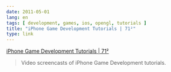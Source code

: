 ```yaml
---
date: 2011-05-01
lang: en
tags: [ development, games, ios, opengl, tutorials ]
title: "iPhone Game Development Tutorials | 71²"
type: link
---
```


[iPhone Game Development Tutorials | 71²](http://www.71squared.com/iphone-tutorials/)

> Video screencasts of iPhone Game Development tutorials.

